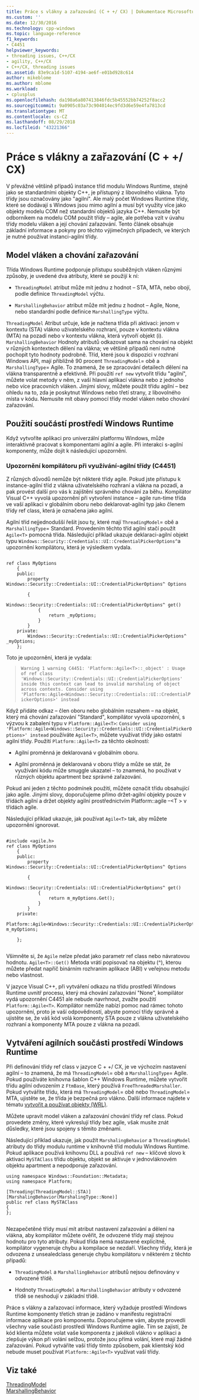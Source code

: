 ```yaml
---
title: Práce s vlákny a zařazování (C + +/ CX) | Dokumentace Microsoftu
ms.custom: ''
ms.date: 12/30/2016
ms.technology: cpp-windows
ms.topic: language-reference
f1_keywords:
- C4451
helpviewer_keywords:
- threading issues, C++/CX
- agility, C++/CX
- C++/CX, threading issues
ms.assetid: 83e9ca1d-5107-4194-ae6f-e01bd928c614
author: mikeblome
ms.author: mblome
ms.workload:
- cplusplus
ms.openlocfilehash: da198a6a807413846fdc5b45552bb74252f8acc2
ms.sourcegitcommit: 9a0905c03a73c904014ec9fd3d6e59e4fa7813cd
ms.translationtype: MT
ms.contentlocale: cs-CZ
ms.lasthandoff: 08/29/2018
ms.locfileid: "43221366"
---
```

# <a name="threading-and-marshaling-ccx"></a>Práce s vlákny a zařazování (C + +/ CX)
V převážné většině případů instance tříd modulu Windows Runtime, stejně jako se standardními objekty C++, je přístupný z libovolného vlákna. Tyto třídy jsou označovány jako "agilní". Ale malý počet Windows Runtime třídy, které se dodávají s Windows jsou mimo agilní a musí být využity více jako objekty modelu COM než standardní objektů jazyka C++. Nemusíte být odborníkem na modelu COM použít třídy – agile, ale potřeba vzít v úvahu třídy modelu vláken a její chování zařazování. Tento článek obsahuje základní informace a pokyny pro těchto výjimečných případech, ve kterých je nutné používat instanci-agilní třídy.  
  
## <a name="threading-model-and-marshaling-behavior"></a>Model vláken a chování zařazování  
 Třída Windows Runtime podporuje přístupu souběžných vláken různými způsoby, je uvedené dva atributy, které se použijí k ní:  
  
-   `ThreadingModel` atribut může mít jednu z hodnot – STA, MTA, nebo obojí, podle definice `ThreadingModel` výčtu.  
  
-   `MarshallingBehavior` atribut může mít jednu z hodnot – Agile, None, nebo standardní podle definice `MarshallingType` výčtu.  
  
 `ThreadingModel` Atribut určuje, kde je načtena třída při aktivaci: jenom v kontextu (STA) vlákno uživatelského rozhraní, pouze v kontextu vlákna (MTA) na pozadí nebo v kontextu vlákna, která vytvoří objekt (i). `MarshallingBehavior` Hodnoty atributů odkazovat sama na chování na objekt v různých kontextech dělení na vlákna; ve většině případů není nutné pochopit tyto hodnoty podrobně.  Tříd, které jsou k dispozici v rozhraní Windows API, mají přibližně 90 procent `ThreadingModel`= obě a `MarshallingType`= Agile. To znamená, že se zpracování detailech dělení na vlákna transparentně a efektivně.   Při použití `ref new` vytvořit třídu "agilní", můžete volat metody v něm, z vaší hlavní aplikací vlákna nebo z jednoho nebo více pracovních vláken.  Jinými slovy, můžete použít třídu agilní – bez ohledu na to, zda je poskytnut Windows nebo třetí strany, z libovolného místa v kódu. Nemusíte mít obavy pomocí třídy model vláken nebo chování zařazování.  
  
## <a name="consuming-windows-runtime-components"></a>Použití součástí prostředí Windows Runtime  
 Když vytvoříte aplikaci pro univerzální platformu Windows, může interaktivně pracovat s komponentami agilní a agile. Při interakci s-agilní komponenty, může dojít k následující upozornění.  
  
### <a name="compiler-warning-when-consuming-non-agile-classes-c4451"></a>Upozornění kompilátoru při využívání-agilní třídy (C4451)  
 Z různých důvodů nemůže být některé třídy agile. Pokud jste přístupu k instance-agilní tříd z vlákna uživatelského rozhraní a vlákna na pozadí, a pak provést další pro vás k zajištění správného chování za běhu. Kompilátor Visual C++ vyvolá upozornění při vytvoření instance – agile run-time třída ve vaší aplikaci v globálním oboru nebo deklarovat-agilní typ jako členem třídy ref class, která je označena jako agilní.  
  
 Agilní tříd nejjednodušší řešit jsou ty, které mají `ThreadingModel`= obě a `MarshallingType`= Standard.  Provedením těchto tříd agilní stačí použít `Agile<T>` pomocná třída.   Následující příklad ukazuje deklaraci-agilní objekt typu `Windows::Security::Credentials::UI::CredentialPickerOptions^`a upozornění kompilátoru, která je výsledkem vydala.  
  
```  
  
ref class MyOptions  
    {  
    public:  
        property Windows::Security::Credentials::UI::CredentialPickerOptions^ Options  
  
        {  
            Windows::Security::Credentials::UI::CredentialPickerOptions^ get()   
            {  
                return _myOptions;  
            }  
        }  
    private:  
        Windows::Security::Credentials::UI::CredentialPickerOptions^ _myOptions;  
    };  
```  
  
 Toto je upozornění, která je vydala:  
  
> `Warning 1 warning C4451: 'Platform::Agile<T>::_object' : Usage of ref class 'Windows::Security::Credentials::UI::CredentialPickerOptions' inside this context can lead to invalid marshaling of object across contexts. Consider using 'Platform::Agile<Windows::Security::Credentials::UI::CredentialPickerOptions>' instead`  
  
 Když přidáte odkaz – člen oboru nebo globálním rozsahem – na objekt, který má chování zařazování "Standard", kompilátor vyvolá upozornění, s výzvou k zabalení typu v `Platform::Agile<T>`: `Consider using 'Platform::Agile<Windows::Security::Credentials::UI::CredentialPickerOptions>' instead` používáte `Agile<T>`, můžete využívat třídy jako ostatní agilní třídy. Použití `Platform::Agile<T>` za těchto okolností:  
  
-   Agilní proměnná je deklarovaná v globálním oboru.  
  
-   Agilní proměnná je deklarovaná v oboru třídy a může se stát, že využívání kódu může smuggle ukazatel – to znamená, ho používat v různých objektu apartment bez správné zařazování.  
  
 Pokud ani jeden z těchto podmínek použití, můžete označit třídu obsahující jako agile. Jinými slovy, doporučujeme přímo držet-agilní objekty pouze v třídách agilní a držet objekty agilní prostřednictvím Platform::agile –\<T > v třídách agile.  
  
 Následující příklad ukazuje, jak používat `Agile<T>` tak, aby můžete upozornění ignorovat.  
  
```  
  
#include <agile.h>  
ref class MyOptions  
    {  
    public:  
        property Windows::Security::Credentials::UI::CredentialPickerOptions^ Options  
  
        {  
            Windows::Security::Credentials::UI::CredentialPickerOptions^ get()   
            {  
                return m_myOptions.Get();  
            }  
        }  
    private:  
        Platform::Agile<Windows::Security::Credentials::UI::CredentialPickerOptions^> m_myOptions;  
  
    };  
  
```  
  
 Všimněte si, že `Agile` nelze předat jako parametr ref class nebo návratovou hodnotu. `Agile<T>::Get()` Metoda vrátí popisovač na objektu (^), kterou můžete předat napříč binárním rozhraním aplikace (ABI) v veřejnou metodu nebo vlastnost.  
  
 V jazyce Visual C++, při vytváření odkazu na třídu prostředí Windows Runtime uvnitř procesu, který má chování zařazování "None", kompilátor vydá upozornění C4451 ale nebude navrhnout, zvažte použití `Platform::Agile<T>`.  Kompilátor nemůže nabízí pomoc nad rámec tohoto upozornění, proto je vaší odpovědností, abyste pomocí třídy správně a ujistěte se, že váš kód volá komponenty STA pouze z vlákna uživatelského rozhraní a komponenty MTA pouze z vlákna na pozadí.  
  
## <a name="authoring-agile-windows-runtime-components"></a>Vytváření agilních součásti prostředí Windows Runtime  
 Při definování třídy ref class v jazyce C + +/ CX, je ve výchozím nastavení agilní – to znamená, že má `ThreadingModel`= obě a `MarshallingType`= Agile.  Pokud používáte knihovna šablon C++ Windows Runtime, můžete vytvořit třídu agilní odvozením z `FtmBase`, který používá `FreeThreadedMarshaller`.  Pokud vytváříte třídu, která má `ThreadingModel`= obě nebo `ThreadingModel`= MTA, ujistěte se, že třída je bezpečná pro vlákno. Další informace najdete v tématu [vytvořit a používat objekty (WRL)](https://msdn.microsoft.com/d5e42216-e888-4f1f-865a-b5ccd0def73e).  
  
 Můžete upravit model vláken a zařazování chování třídy ref class. Pokud provedete změny, které vykreslují třídy bez agile, však musíte znát důsledky, které jsou spojeny s těmito změnami.  
  
 Následující příklad ukazuje, jak použít `MarshalingBehavior` a `ThreadingModel` atributy do třídy modulu runtime v knihovně tříd modulu Windows Runtime. Pokud aplikace používá knihovnu DLL a používá `ref new` – klíčové slovo k aktivaci `MySTAClass` třídu objektu, objekt se aktivuje v jednovláknovém objektu apartment a nepodporuje zařazování.  
  
```  
using namespace Windows::Foundation::Metadata;  
using namespace Platform;  
  
[Threading(ThreadingModel::STA)]  
[MarshalingBehavior(MarshalingType::None)]   
public ref class MySTAClass  
{  
};  
  
```  
 
 Nezapečetěné třídy musí mít atribut nastavení zařazování a dělení na vlákna, aby kompilátor můžete ověřit, že odvozené třídy mají stejnou hodnotu pro tyto atributy. Pokud třída nemá nastavené explicitně, kompilátor vygeneruje chybu a kompilace se nezdaří. Všechny třídy, která je odvozena z unsealedclass generuje chybu kompilátoru v některém z těchto případů:  
  
-   `ThreadingModel` a `MarshallingBehavior` atributů nejsou definovány v odvozené třídě.  
  
-   Hodnoty `ThreadingModel` a `MarshallingBehavior` atributy v odvozené třídě se neshodují v základní třídě.  
  
 Práce s vlákny a zařazovací informace, který vyžaduje prostředí Windows Runtime komponenty třetích stran je zadáno v manifestu registrační informace aplikace pro komponentu. Doporučujeme vám, abyste provedli všechny vaše součásti prostředí Windows Runtime agile. Tím se zajistí, že kód klienta můžete volat vaše komponenta z jakékoli vlákno v aplikaci a zlepšuje výkon při volání selžou, protože jsou přímá volání, které mají žádné zařazování. Pokud vytváříte vaší třídy tímto způsobem, pak klientský kód nebude muset používat `Platform::Agile<T>` využívat vaší třídy.  
  
## <a name="see-also"></a>Viz také  
 [ThreadingModel](https://msdn.microsoft.com/library/windows/apps/xaml/windows.foundation.metadata.threadingmodel.aspx)   
 [MarshallingBehavior](https://msdn.microsoft.com/library/windows/apps/xaml/windows.foundation.metadata.marshalingbehaviorattribute.aspx)